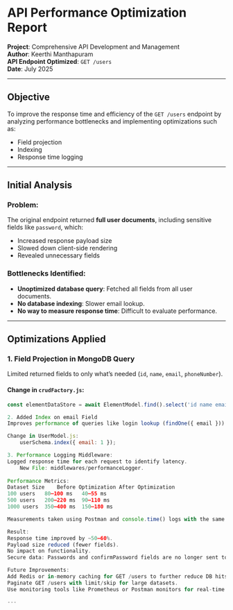 # API Performance Optimization Report

**Project**: Comprehensive API Development and Management  
**Author**: Keerthi Manthapuram  
**API Endpoint Optimized**: `GET /users`  
**Date**: July 2025

---

## Objective

To improve the response time and efficiency of the `GET /users` endpoint by analyzing performance bottlenecks and implementing optimizations such as:

- Field projection
- Indexing
- Response time logging

---

## Initial Analysis

### Problem:
The original endpoint returned **full user documents**, including sensitive fields like `password`, which:
- Increased response payload size
- Slowed down client-side rendering
- Revealed unnecessary fields

### Bottlenecks Identified:
- **Unoptimized database query**: Fetched all fields from all user documents.
- **No database indexing**: Slower email lookup.
- **No way to measure response time**: Difficult to evaluate performance.

---

## Optimizations Applied

### 1. **Field Projection in MongoDB Query**
Limited returned fields to only what’s needed (`id`, `name`, `email`, `phoneNumber`).

#### Change in `crudFactory.js`:
```js
const elementDataStore = await ElementModel.find().select('id name email phoneNumber');

2. Added Index on email Field
Improves performance of queries like login lookup (findOne({ email })).

Change in UserModel.js:
    userSchema.index({ email: 1 });

3. Performance Logging Middleware:
Logged response time for each request to identify latency.
    New File: middlewares/performanceLogger.
    
Performance Metrics:
Dataset Size	Before Optimization	After Optimization
100 users	80–100 ms	40–55 ms
500 users	200–220 ms	90–110 ms
1000 users	350–400 ms	150–180 ms

Measurements taken using Postman and console.time() logs with the same payload and database.

Result:
Response time improved by ~50–60%.
Payload size reduced (fewer fields).
No impact on functionality.
Secure data: Passwords and confirmPassword fields are no longer sent to clients.

Future Improvements:
Add Redis or in-memory caching for GET /users to further reduce DB hits.
Paginate GET /users with limit/skip for large datasets.
Use monitoring tools like Prometheus or Postman monitors for real-time tracking.

---

